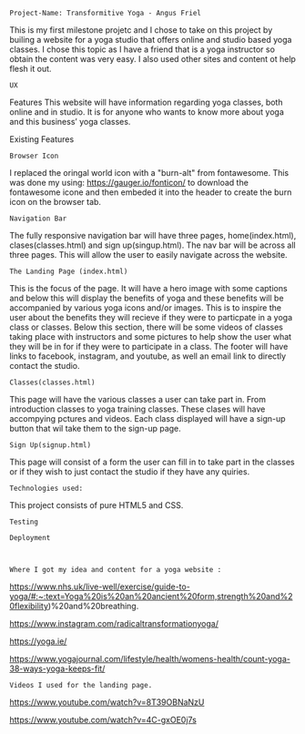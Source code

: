     Project-Name: Transformitive Yoga - Angus Friel
This is my first milestone projetc and I chose to take on this project by builing a website for a yoga studio that offers online and studio based yoga classes. I chose this topic as I have a friend that is a yoga instructor so obtain the content was very easy. I also used other sites and content ot help flesh it out.  

    UX

  
  Features
This website will have information regarding yoga classes, both online and in studio. It is for anyone who wants to know more about yoga and this business’ yoga classes. 

Existing Features

    Browser Icon
I replaced the oringal world icon with a "burn-alt" from fontawesome. This was done my using: https://gauger.io/fonticon/ to download the fontawesome icone and then embeded it into the header to create the burn icon on the browser tab. 

    Navigation Bar
The fully responsive navigation bar will have three pages, home(index.html), clases(classes.html) and sign up(singup.html). The nav bar will be across all three pages. 
This will allow the user to easily navigate across the website. 
    
    The Landing Page (index.html)
This is the focus of the page. It will have a hero image with some captions and below this will display the benefits of yoga and these benefits will be accompanied by various yoga icons and/or images. 
This is to inspire the user about the benefits they will recieve if they were to particpate in a yoga class or classes. 
Below this section, there will be some videos of classes taking place with instructors and some pictures to help show the user what they will be in for if they were to participate in a class.
The footer will have links to facebook, instagram, and youtube, as well an email link to directly contact the studio. 

    Classes(classes.html)
This page will have the various classes a user can take part in. From introduction classes to yoga training classes. These clases will have accompying pctures and videos. Each class displayed will have a sign-up button that wil take them to the sign-up page.

    Sign Up(signup.html)
This page will consist of a form the user can fill in to take part in the classes or if they wish to just contact the studio if they have any quiries.

    Technologies used: 
This project consists of pure HTML5 and CSS.

    Testing

    Deployment

    

    Where I got my idea and content for a yoga website :

https://www.nhs.uk/live-well/exercise/guide-to-yoga/#:~:text=Yoga%20is%20an%20ancient%20form,strength%20and%20flexibility)%20and%20breathing.

https://www.instagram.com/radicaltransformationyoga/

https://yoga.ie/

https://www.yogajournal.com/lifestyle/health/womens-health/count-yoga-38-ways-yoga-keeps-fit/

    Videos I used for the landing page.

https://www.youtube.com/watch?v=8T39OBNaNzU

https://www.youtube.com/watch?v=4C-gxOE0j7s



